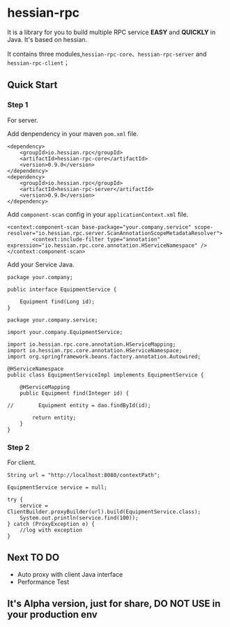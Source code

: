 # hessian-rpc

It is a library for you to build multiple RPC service **EASY** and **QUICKLY** in Java. It's based on hessian.

It contains three modules,`hessian-rpc-core`、`hessian-rpc-server` and `hessian-rpc-client`；

## Quick Start

### Step 1

For server.

Add denpendency in your maven `pom.xml` file.

```
<dependency>
    <groupId>io.hessian.rpc</groupId>
    <artifactId>hessian-rpc-core</artifactId>
    <version>0.9.0</version>
</dependency>
<dependency>
    <groupId>io.hessian.rpc</groupId>
    <artifactId>hessian-rpc-server</artifactId>
    <version>0.9.0</version>
</dependency>
```

Add `component-scan` config in your `applicationContext.xml` file.

```
<context:component-scan base-package="your.company.service" scope-resolver="io.hessian.rpc.server.ScanAnnotationScopeMetadataResolver">
        <context:include-filter type="annotation" expression="io.hessian.rpc.core.annotation.HServiceNamespace" />
</context:component-scan>
```

Add your Service Java.

```
package your.company;

public interface EquipmentService {

    Equipment find(Long id);
}
```

```
package your.company.service;

import your.company.EquipmentService;

import io.hessian.rpc.core.annotation.HServiceMapping;
import io.hessian.rpc.core.annotation.HServiceNamespace;
import org.springframework.beans.factory.annotation.Autowired;

@HServiceNamespace
public class EquipmentServiceImpl implements EquipmentService {

    @HServiceMapping
    public Equipment find(Integer id) {
        
//        Equipment entity = dao.findById(id);
        
        return entity;
    }
}
```

### Step 2

For client.

```
String url = "http://localhost:8080/contextPath";

EquipmentService service = null;

try {
    service = ClientBuilder.proxyBuilder(url).build(EquipmentService.class);
    System.out.println(service.find(100));
} catch (ProxyException e) {
    //log with exception
}

```


## Next TO DO

- Auto proxy with client Java interface
- Performance Test


## It's Alpha version, just for share, DO NOT USE in your production env

